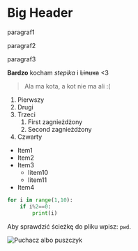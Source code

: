 # Big Header

paragraf1

paragraf2

paragraf3

**Bardzo** kocham *stepika* i ~~Linuxa~~ <3

> Ala ma kota, a kot nie ma ali :(

1. Pierwszy
2. Drugi
3. Trzeci
	1. First zagnieżdżony
	2. Second zagnieżdżony
4. Czwarty

- Item1
- Item2
- Item3
	- Iitem10
	- Iitem11
- Item4

```python
for i in range(1,10):
	if i%2==0:
		print(i)
``` 

Aby sprawdzić ścieżkę do pliku wpisz: `pwd`.

![Puchacz albo puszczyk](/home/LABK/kholowaty/markdown/puszczyk.jpg)




  
